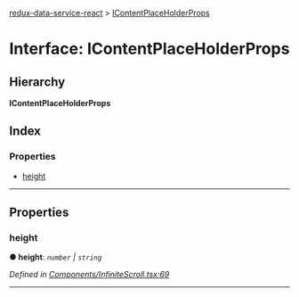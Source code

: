 [redux-data-service-react](../README.md) > [IContentPlaceHolderProps](../interfaces/icontentplaceholderprops.md)

# Interface: IContentPlaceHolderProps

## Hierarchy

**IContentPlaceHolderProps**

## Index

### Properties

* [height](icontentplaceholderprops.md#height)

---

## Properties

<a id="height"></a>

###  height

**● height**: *`number` \| `string`*

*Defined in [Components/InfiniteScroll.tsx:69](https://github.com/Rediker-Software/redux-data-service-react/blob/67b6bcb/src/Components/InfiniteScroll.tsx#L69)*

___

